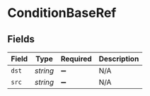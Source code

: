 # ConditionBaseRef


## Fields

| Field              | Type               | Required           | Description        |
| ------------------ | ------------------ | ------------------ | ------------------ |
| `dst`              | *string*           | :heavy_minus_sign: | N/A                |
| `src`              | *string*           | :heavy_minus_sign: | N/A                |